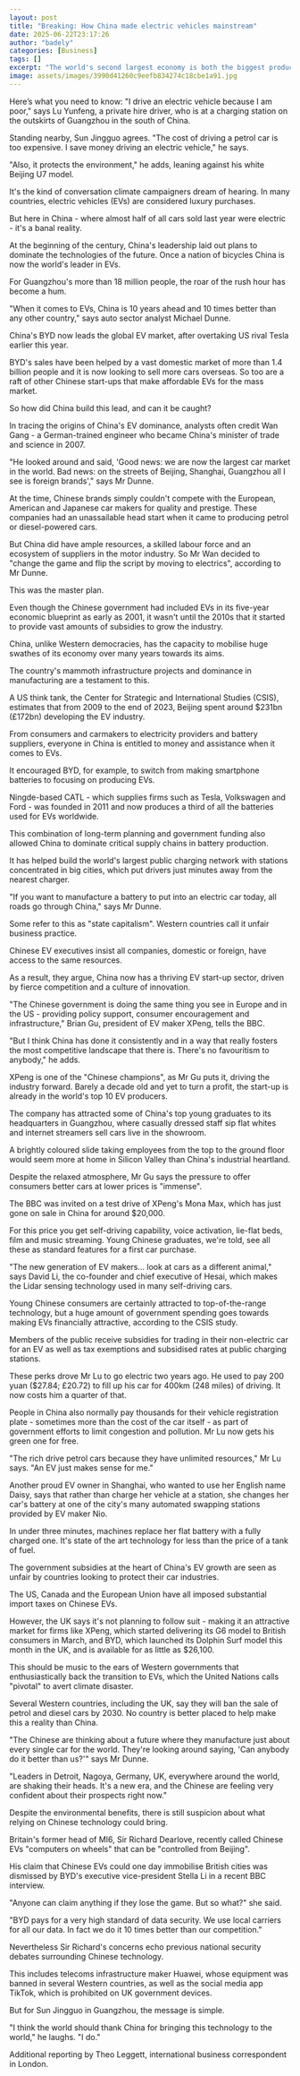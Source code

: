 ```yaml
---
layout: post
title: "Breaking: How China made electric vehicles mainstream"
date: 2025-06-22T23:17:26
author: "badely"
categories: [Business]
tags: []
excerpt: "The world's second largest economy is both the biggest producer and buyer of EVs."
image: assets/images/3990d41260c9eefb834274c18cbe1a91.jpg
---
```


Here’s what you need to know: "I drive an electric vehicle because I am poor," says Lu Yunfeng, a private hire driver, who is at a charging station on the outskirts of Guangzhou in the south of China.

Standing nearby, Sun Jingguo agrees. "The cost of driving a petrol car is too expensive. I save money driving an electric vehicle," he says.

"Also, it protects the environment," he adds, leaning against his white Beijing U7 model.

It's the kind of conversation climate campaigners dream of hearing. In many countries, electric vehicles (EVs) are considered luxury purchases.

But here in China - where almost half of all cars sold last year were electric - it's a banal reality.

At the beginning of the century, China's leadership laid out plans to dominate the technologies of the future. Once a nation of bicycles China is now the world's leader in EVs.

For Guangzhou's more than 18 million people, the roar of the rush hour has become a hum.

"When it comes to EVs, China is 10 years ahead and 10 times better than any other country," says auto sector analyst Michael Dunne.

China's BYD now leads the global EV market, after overtaking US rival Tesla earlier this year.

BYD's sales have been helped by a vast domestic market of more than 1.4 billion people and it is now looking to sell more cars overseas. So too are a raft of other Chinese start-ups that make affordable EVs for the mass market.

So how did China build this lead, and can it be caught?

In tracing the origins of China's EV dominance, analysts often credit Wan Gang - a German-trained engineer who became China's minister of trade and science in 2007.

"He looked around and said, 'Good news: we are now the largest car market in the world. Bad news: on the streets of Beijing, Shanghai, Guangzhou all I see is foreign brands'," says Mr Dunne.

At the time, Chinese brands simply couldn't compete with the European, American and Japanese car makers for quality and prestige. These companies had an unassailable head start when it came to producing petrol or diesel-powered cars.

But China did have ample resources, a skilled labour force and an ecosystem of suppliers in the motor industry. So Mr Wan decided to "change the game and flip the script by moving to electrics", according to Mr Dunne.

This was the master plan.

Even though the Chinese government had included EVs in its five-year economic blueprint as early as 2001, it wasn't until the 2010s that it started to provide vast amounts of subsidies to grow the industry.

China, unlike Western democracies, has the capacity to mobilise huge swathes of its economy over many years towards its aims.

The country's mammoth infrastructure projects and dominance in manufacturing are a testament to this.

A US think tank, the Center for Strategic and International Studies (CSIS), estimates that from 2009 to the end of 2023, Beijing spent around $231bn (£172bn) developing the EV industry.

From consumers and carmakers to electricity providers and battery suppliers, everyone in China is entitled to money and assistance when it comes to EVs.

It encouraged BYD, for example, to switch from making smartphone batteries to focusing on producing EVs.

Ningde-based CATL - which supplies firms such as Tesla, Volkswagen and Ford - was founded in 2011 and now produces a third of all the batteries used for EVs worldwide.

This combination of long-term planning and government funding also allowed China to dominate critical supply chains in battery production.

It has helped build the world's largest public charging network with stations concentrated in big cities, which put drivers just minutes away from the nearest charger.

"If you want to manufacture a battery to put into an electric car today, all roads go through China," says Mr Dunne.

Some refer to this as "state capitalism". Western countries call it unfair business practice.

Chinese EV executives insist all companies, domestic or foreign, have access to the same resources.

As a result, they argue, China now has a thriving EV start-up sector, driven by fierce competition and a culture of innovation.

"The Chinese government is doing the same thing you see in Europe and in the US - providing policy support, consumer encouragement and infrastructure," Brian Gu, president of EV maker XPeng, tells the BBC.

"But I think China has done it consistently and in a way that really fosters the most competitive landscape that there is. There's no favouritism to anybody," he adds.

XPeng is one of the "Chinese champions", as Mr Gu puts it, driving the industry forward. Barely a decade old and yet to turn a profit, the start-up is already in the world's top 10 EV producers.

The company has attracted some of China's top young graduates to its headquarters in Guangzhou, where casually dressed staff sip flat whites and internet streamers sell cars live in the showroom.

A brightly coloured slide taking employees from the top to the ground floor would seem more at home in Silicon Valley than China's industrial heartland.

Despite the relaxed atmosphere, Mr Gu says the pressure to offer consumers better cars at lower prices is "immense".

The BBC was invited on a test drive of XPeng's Mona Max, which has just gone on sale in China for around $20,000.

For this price you get self-driving capability, voice activation, lie-flat beds, film and music streaming. Young Chinese graduates, we're told, see all these as standard features for a first car purchase.

"The new generation of EV makers... look at cars as a different animal," says David Li, the co-founder and chief executive of Hesai, which makes the Lidar sensing technology used in many self-driving cars.

Young Chinese consumers are certainly attracted to top-of-the-range technology, but a huge amount of government spending goes towards making EVs financially attractive, according to the CSIS study.

Members of the public receive subsidies for trading in their non-electric car for an EV as well as tax exemptions and subsidised rates at public charging stations.

These perks drove Mr Lu to go electric two years ago. He used to pay 200 yuan ($27.84; £20.72) to fill up his car for 400km (248 miles) of driving. It now costs him a quarter of that.

People in China also normally pay thousands for their vehicle registration plate - sometimes more than the cost of the car itself - as part of government efforts to limit congestion and pollution. Mr Lu now gets his green one for free.

"The rich drive petrol cars because they have unlimited resources," Mr Lu says. "An EV just makes sense for me."

Another proud EV owner in Shanghai, who wanted to use her English name Daisy, says that rather than charge her vehicle at a station, she changes her car's battery at one of the city's many automated swapping stations provided by EV maker Nio.

In under three minutes, machines replace her flat battery with a fully charged one. It's state of the art technology for less than the price of a tank of fuel.

The government subsidies at the heart of China's EV growth are seen as unfair by countries looking to protect their car industries.

The US, Canada and the European Union have all imposed substantial import taxes on Chinese EVs.

However, the UK says it's not planning to follow suit - making it an attractive market for firms like XPeng, which started delivering its G6 model to British consumers in March, and BYD, which launched its Dolphin Surf model this month in the UK, and is available for as little as $26,100.

This should be music to the ears of Western governments that enthusiastically back the transition to EVs, which the United Nations calls "pivotal" to avert climate disaster.

Several Western countries, including the UK, say they will ban the sale of petrol and diesel cars by 2030. No country is better placed to help make this a reality than China.

"The Chinese are thinking about a future where they manufacture just about every single car for the world. They're looking around saying, 'Can anybody do it better than us?'" says Mr Dunne.

"Leaders in Detroit, Nagoya, Germany, UK, everywhere around the world, are shaking their heads. It's a new era, and the Chinese are feeling very confident about their prospects right now."

Despite the environmental benefits, there is still suspicion about what relying on Chinese technology could bring.

Britain's former head of MI6, Sir Richard Dearlove, recently called Chinese EVs "computers on wheels" that can be "controlled from Beijing".

His claim that Chinese EVs could one day immobilise British cities was dismissed by BYD's executive vice-president Stella Li in a recent BBC interview.

"Anyone can claim anything if they lose the game. But so what?" she said.

"BYD pays for a very high standard of data security. We use local carriers for all our data. In fact we do it 10 times better than our competition."

Nevertheless Sir Richard's concerns echo previous national security debates surrounding Chinese technology.

This includes telecoms infrastructure maker Huawei, whose equipment was banned in several Western countries, as well as the social media app TikTok, which is prohibited on UK government devices.

But for Sun Jingguo in Guangzhou, the message is simple.

"I think the world should thank China for bringing this technology to the world," he laughs. "I do."

Additional reporting by Theo Leggett, international business correspondent in London.


